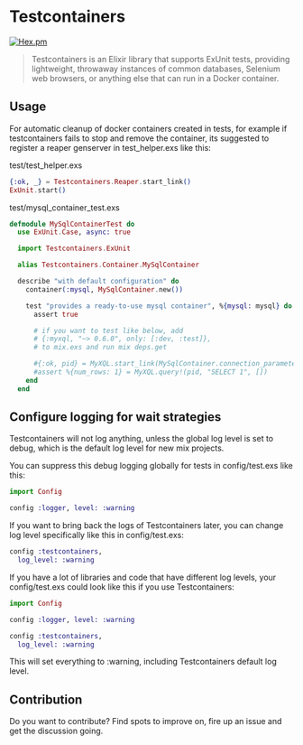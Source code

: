 # Testcontainers

[![Hex.pm](https://img.shields.io/hexpm/v/testcontainers.svg)]()

> Testcontainers is an Elixir library that supports ExUnit tests, providing lightweight, throwaway instances of common databases, Selenium web browsers, or anything else that can run in a Docker container.

## Usage

For automatic cleanup of docker containers created in tests, for example if testcontainers fails to stop and remove the container, its suggested to register a reaper genserver in test_helper.exs like this:

test/test_helper.exs
```elixir
{:ok, _} = Testcontainers.Reaper.start_link()
ExUnit.start()
```

test/mysql_container_test.exs
```elixir
defmodule MySqlContainerTest do
  use ExUnit.Case, async: true

  import Testcontainers.ExUnit

  alias Testcontainers.Container.MySqlContainer

  describe "with default configuration" do
    container(:mysql, MySqlContainer.new())

    test "provides a ready-to-use mysql container", %{mysql: mysql} do
      assert true

      # if you want to test like below, add 
      # {:myxql, "~> 0.6.0", only: [:dev, :test]},
      # to mix.exs and run mix deps.get

      #{:ok, pid} = MyXQL.start_link(MySqlContainer.connection_parameters(mysql))
      #assert %{num_rows: 1} = MyXQL.query!(pid, "SELECT 1", [])
    end
  end
```

## Configure logging for wait strategies

Testcontainers will not log anything, unless the global log level is set to debug, which is the default log level for new mix projects.

You can suppress this debug logging globally for tests in config/test.exs like this:

```elixir 
import Config

config :logger, level: :warning
```

If you want to bring back the logs of Testcontainers later, you can change log level specifically like this in config/test.exs:

```elixir
config :testcontainers,
  log_level: :warning
```

If you have a lot of libraries and code that have different log levels, your config/test.exs could look like this if you use Testcontainers:

```elixir 
import Config

config :logger, level: :warning

config :testcontainers,
  log_level: :warning
```

This will set everything to :warning, including Testcontainers default log level.

## Contribution

Do you want to contribute? Find spots to improve on, fire up an issue and get the discussion going.
